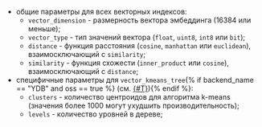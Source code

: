   * общие параметры для всех векторных индексов:
    * `vector_dimension` - размерность вектора эмбеддинга (16384 или меньше);
    * `vector_type` - тип значений вектора (`float`, `uint8`, `int8` или `bit`);
    * `distance` - функция расстояния (`cosine`, `manhattan` или `euclidean`), взаимосключающий с `similarity`;
    * `similarity` - функция схожести (`inner_product` или `cosine`), взаимосключающий с `distance`;
  * специфичные параметры для `vector_kmeans_tree`{% if backend_name == "YDB" and oss == true %} (см. [{#T}](../../../../dev/vector-indexes.md#kmeans-tree-type)){% endif %}:
    * `clusters` - количество центроидов для алгоритма k-means (значения более 1000 могут ухудшить производительность);
    * `levels` - количество уровней в дереве;
